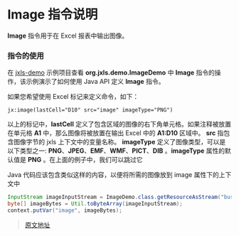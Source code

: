 # Image 指令说明

**Image** 指令用于在 Excel 报表中输出图像。

### 指令的使用

在 [jxls-demo](https://bitbucket.org/leonate/jxls-demo) 示例项目查看 **org.jxls.demo.ImageDemo** 中 **Image** 指令的操作，该示例演示了如何使用 Java API 定义 **Image** 指令。

如果您希望使用 Excel 标记来定义命令，如下：

```text
jx:image(lastCell="D10" src="image" imageType="PNG")
```

以上的标记中，**lastCell** 定义了包含区域的图像的右下角单元格。如果注释被放置在单元格 **A1** 中，那么图像将被放置在输出 Excel 中的 **A1:D10** 区域中。
**src** 指包含图像字节的 jxls 上下文中的变量名称。
**imageType** 定义了图像类型，可以是以下类型之一: **PNG**、**JPEG**、**EMF**、**WMF**、**PICT**、**DIB** 。**imageType** 属性的默认值是 **PNG** 。在上面的例子中，我们可以跳过它

Java 代码应该包含类似这样的内容，以便将所需的图像放到 image 属性下的上下文中

```java
InputStream imageInputStream = ImageDemo.class.getResourceAsStream("business.png");
byte[] imageBytes = Util.toByteArray(imageInputStream);
context.putVar("image", imageBytes);
```

> [原文地址](http://jxls.sourceforge.net/reference/image_command.html)
